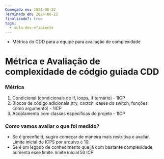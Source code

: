 ```yaml
---
Começado em: 2024-08-22
Terminado em: 2024-08-22
finalizado?: true
tags:
  - aula-dev-eficiente
---
```

- Métrica do CDD para a equipe para avaliação de complexidade

# Métrica e Avaliação de complexidade de códgio guiada CDD

### Métrica

1. Condicional (condicionais do if, loops, if ternário) - 1ICP
2. Blocos de código adicionais (try, cactch, cases do switch, funções como argumento) - 1ICP
3. Acoplamento com classes específicas do projeto - 1ICP

### Como vamos avaliar o que foi medido?

* Se é greenfield, sugiro começar de maneira mais restritiva e avaliar. Limite inicial de ICPS por arquivo é 10.
* Se é um legado de conhecimento que já com bastante complexidade, aumenta esse limite. limite inicial 50 ICP 
